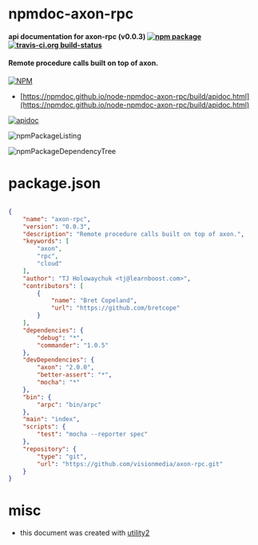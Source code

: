 # npmdoc-axon-rpc

#### api documentation for  axon-rpc (v0.0.3)  [![npm package](https://img.shields.io/npm/v/npmdoc-axon-rpc.svg?style=flat-square)](https://www.npmjs.org/package/npmdoc-axon-rpc) [![travis-ci.org build-status](https://api.travis-ci.org/npmdoc/node-npmdoc-axon-rpc.svg)](https://travis-ci.org/npmdoc/node-npmdoc-axon-rpc)

#### Remote procedure calls built on top of axon.

[![NPM](https://nodei.co/npm/axon-rpc.png?downloads=true&downloadRank=true&stars=true)](https://www.npmjs.com/package/axon-rpc)

- [https://npmdoc.github.io/node-npmdoc-axon-rpc/build/apidoc.html](https://npmdoc.github.io/node-npmdoc-axon-rpc/build/apidoc.html)

[![apidoc](https://npmdoc.github.io/node-npmdoc-axon-rpc/build/screenCapture.buildCi.browser.%252Ftmp%252Fbuild%252Fapidoc.html.png)](https://npmdoc.github.io/node-npmdoc-axon-rpc/build/apidoc.html)

![npmPackageListing](https://npmdoc.github.io/node-npmdoc-axon-rpc/build/screenCapture.npmPackageListing.svg)

![npmPackageDependencyTree](https://npmdoc.github.io/node-npmdoc-axon-rpc/build/screenCapture.npmPackageDependencyTree.svg)



# package.json

```json

{
    "name": "axon-rpc",
    "version": "0.0.3",
    "description": "Remote procedure calls built on top of axon.",
    "keywords": [
        "axon",
        "rpc",
        "cloud"
    ],
    "author": "TJ Holowaychuk <tj@learnboost.com>",
    "contributors": [
        {
            "name": "Bret Copeland",
            "url": "https://github.com/bretcope"
        }
    ],
    "dependencies": {
        "debug": "*",
        "commander": "1.0.5"
    },
    "devDependencies": {
        "axon": "2.0.0",
        "better-assert": "*",
        "mocha": "*"
    },
    "bin": {
        "arpc": "bin/arpc"
    },
    "main": "index",
    "scripts": {
        "test": "mocha --reporter spec"
    },
    "repository": {
        "type": "git",
        "url": "https://github.com/visionmedia/axon-rpc.git"
    }
}
```



# misc
- this document was created with [utility2](https://github.com/kaizhu256/node-utility2)
